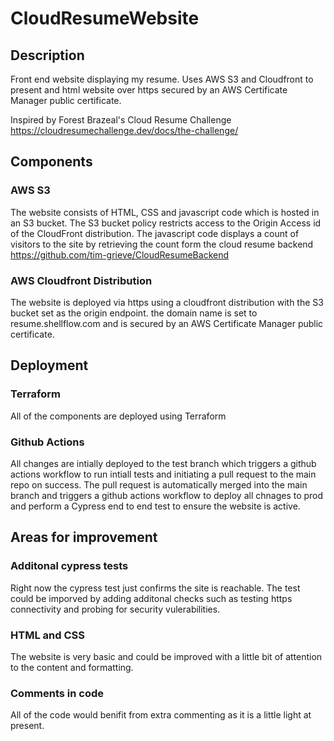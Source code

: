 # CloudResumeWebsite
## Description
Front end website displaying my resume. Uses AWS S3 and Cloudfront to present and html website over https secured by an AWS Certificate Manager public certificate.

Inspired by Forest Brazeal's Cloud Resume Challenge https://cloudresumechallenge.dev/docs/the-challenge/

## Components
### AWS S3
The website consists of HTML, CSS and javascript code which is hosted in an S3 bucket. The S3 bucket policy restricts access to the Origin Access id of the CloudFront distribution. The javascript code displays a count of visitors to the site by retrieving the count form the cloud resume backend https://github.com/tim-grieve/CloudResumeBackend

### AWS Cloudfront Distribution
The website is deployed via https using a cloudfront distribution with the S3 bucket set as the origin endpoint. the domain name is set to resume.shellflow.com and is secured by an AWS Certificate Manager public certificate. 

## Deployment
### Terraform
All of the components are deployed using Terraform  

### Github Actions
All changes are intially deployed to the test branch which triggers a github actions workflow to run intiall tests and initiating a pull request to the main repo on success. The pull request is automatically merged into the main branch and triggers a github actions workflow to deploy all chnages to prod and perform a Cypress end to end test to ensure the website is active.

## Areas for improvement
### Additonal cypress tests
Right now the cypress test just confirms the site is reachable. The test could be imporved by adding additonal checks such as testing https connectivity and probing for security vulerabilities.
### HTML and CSS
The website is very basic and could be improved with a little bit of attention to the content and formatting.
### Comments in code
All of the code would benifit from extra commenting as it is a little light at present.


